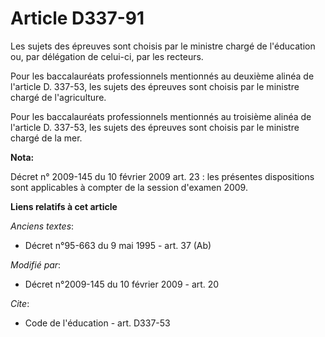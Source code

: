 # Article D337-91

Les sujets des épreuves sont choisis par le ministre chargé de l'éducation ou, par délégation de celui-ci, par les recteurs. 

Pour les baccalauréats professionnels mentionnés au deuxième alinéa de l'article D. 337-53, les sujets des épreuves sont
choisis par le ministre chargé de l'agriculture. 

Pour les baccalauréats professionnels mentionnés au troisième alinéa de l'article D. 337-53, les sujets des épreuves sont
choisis par le ministre chargé de la mer.

**Nota:**

Décret n° 2009-145 du 10 février 2009 art. 23 : les présentes dispositions sont applicables à compter de la session d'examen
2009.

**Liens relatifs à cet article**

_Anciens textes_:

  - Décret n°95-663 du 9 mai 1995 - art. 37 (Ab)

_Modifié par_:

  - Décret n°2009-145 du 10 février 2009 - art. 20

_Cite_:

  - Code de l'éducation - art. D337-53
